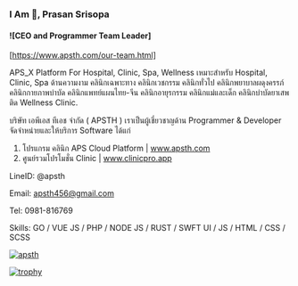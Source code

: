 ### I Am 👋, Prasan Srisopa
#### ![CEO and Programmer Team Leader] 
[https://www.apsth.com/our-team.html]

APS_X Platform
For Hospital, Clinic, Spa, Wellness
เหมาะสำหรับ Hospital, Clinic, Spa ด้านความงาม คลินิกเฉพาะทาง คลินิกเวชกรรม คลินิกทั่วไป คลินิกพยาบาลผดุงครรภ์ คลินิกกายภาพบำบัด คลินิกแพทย์แผนไทย-จีน คลินิกอายุรกรรม คลินิกแม่และเด็ก คลินิกบําบัดยาเสพติด Wellness Clinic.

บริษัท เอพีเอส ทีเอช จำกัด ( APSTH ) เราเป็นผู้เชี่ยวชาญด้าน Programmer & Developer 
จัดจำหน่ายและให้บริการ Software ได้แก่

1. โปรแกรม คลินิก APS Cloud Platform | www.apsth.com 
2. ศูนย์รวมโปรโมชั่น Clinic | www.clinicpro.app

LineID: @apsth

Email: apsth456@gmail.com

Tel: 0981-816769

Skills: GO / VUE JS / PHP / NODE JS / RUST / SWFT UI / JS / HTML / CSS / SCSS

[<img src='https://www.apsth.com/assets/img/apsx.png' alt='apsth'>](https://www.apsth.com)



[![trophy](https://github-profile-trophy.vercel.app/?username=apsth456)](https://github.com/ryo-ma/github-profile-trophy) 
